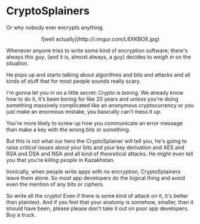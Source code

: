 # CryptoSplainers

Or why nobody ever encrypts anything.

<center>![well actually](http://i.imgur.com/L6XKBOX.jpg)</center>

Whenever anyone tries to write some kind of encryption software; there's always *this guy*, (and it is, almost always, a guy) decides to *weigh in* on the situation.

He pops up and starts talking about algorithms and bits and attacks and all kinds of stuff that for most people sounds really scary.

I'm gonna let you in on a little secret:
Crypto is boring. We already know how to do it, it's been boring for like 20 years and unless you're doing something massively complicated like an anonymous cryptocurrency or you just make an enormous mistake, you basically can't mess it up.

You're more likely to screw up how you communicate an error message than make a key with the wrong bits or something.

But this is not what our hero the CryptoSplainer will tell you, he's going to raise *critical issues* about your bits and your key derivation and AES and RSA and DSA and NSA and all kind of *theoretical* attacks. He might even tell you that you're *killing people* in Kazakhstan.

Ironically, when people write apps with *no* encryption, CryptoSplainers leave them alone. So most app developers do the logical thing and avoid even the mention of any bits or ciphers.

So write all the crypto! Even if there is some kind of attack on it, it's better than plaintext. And if you feel that your anatomy is somehow, smaller, than it should have been, please please don't take it out on poor app developers. Buy a truck.
